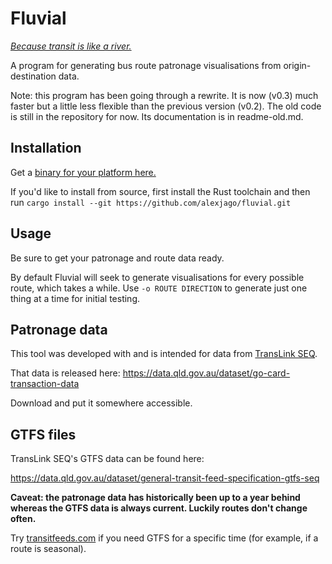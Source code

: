 # Fluvial

[*Because transit is like a river.*](https://humantransit.org/2011/02/basics-branching-or-how-transit-is-like-a-river.html)

A program for generating bus route patronage visualisations from origin-destination data.

Note: this program has been going through a rewrite. It is now (v0.3) much faster but a little less flexible than the previous version (v0.2).
The old code is still in the repository for now. Its documentation is in readme-old.md. 

## Installation

Get a [binary for your platform here.](https://github.com/alexjago/fluvial/releases/latest) 

If you'd like to install from source, first install the Rust toolchain and then run `cargo install --git https://github.com/alexjago/fluvial.git`

## Usage

Be sure to get your patronage and route data ready.

By default Fluvial will seek to generate visualisations for every possible route, which takes a while. Use `-o ROUTE DIRECTION` to generate just one thing at a time for initial testing.

## Patronage data

This tool was developed with and is intended for data from [TransLink SEQ](https://translink.com.au/). 

That data is released here: https://data.qld.gov.au/dataset/go-card-transaction-data

Download and put it somewhere accessible.


## GTFS files

TransLink SEQ's GTFS data can be found here:

https://data.qld.gov.au/dataset/general-transit-feed-specification-gtfs-seq

**Caveat: the patronage data has historically been up to a year behind whereas the GTFS data is always current. Luckily routes don't change often.**

Try [transitfeeds.com](https://transitfeeds.com) if you need GTFS for a specific time (for example, if a route is seasonal).

